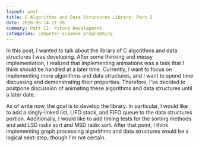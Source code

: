 ```yaml
---
layout: post
title: C Algorithms and Data Structures Library: Part 2
date: 2020-06-14 21:28
summary: Part II: Future Development
categories: computer-science programming
---
```


In this post, I wanted to talk about the library of C algorithms and data structures I was developing. After some thinking and messy implementation, I realized that implementing animations was a task that I think should be handled at a later time. Currently, I want to focus on implementing more algorithms and data structures, and I want to spend time discussing and demonstrating their properties. Therefore, I've decided to postpone discussion of animating these algorithms and data structures until a later date.

As of write now, the goal is to develop the library. In particular, I would like to add a singly-linked list, LIFO stack, and FIFO queue to the data structures portion. Additionally, I would like to add timing tests for the sorting methods and add LSD radix sort and MSD radix sort. After that point, I think implementing graph processing algorithms and data structures would be a logical next-step, though I'm not certain.